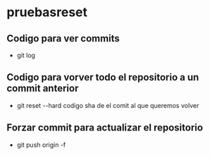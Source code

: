 # pruebasreset
## Codigo para ver commits
- git log
## Codigo para vorver todo el repositorio a un commit anterior
- git reset --hard codigo sha de el comit al que queremos volver
## Forzar commit para actualizar el repositorio
- git push origin -f
